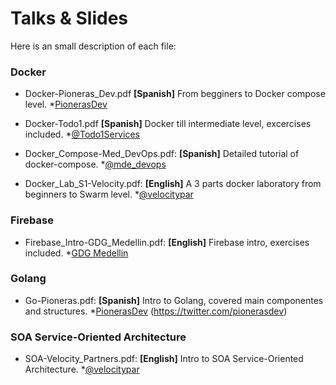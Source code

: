 # Talks &amp; Slides 
Here is an small description of each file:

### Docker

- Docker-Pioneras_Dev.pdf **[Spanish]** From begginers to Docker compose level. *[PionerasDev](http://pionerasdev.co/) 

- Docker-Todo1.pdf **[Spanish]** Docker till intermediate level, excercises included. *[@Todo1Services](https://twitter.com/Todo1Services)

- Docker_Compose-Med_DevOps.pdf: **[Spanish]** Detailed tutorial of docker-compose. *[@mde_devops](https://twitter.com/mde_devops)

- Docker_Lab_S1-Velocity.pdf: **[English]** A 3 parts docker laboratory from beginners to Swarm level. *[@velocitypar](https://twitter.com/velocitypar)

### Firebase

- Firebase_Intro-GDG_Medellin.pdf: **[English]** Firebase intro, exercises included. *[GDG Medellin](https://www.meetup.com/GDG-Medellin/)

### Golang

- Go-Pioneras.pdf: **[Spanish]** Intro to Golang, covered main componentes and structures. *[PionerasDev](http://pionerasdev.co/) (https://twitter.com/pionerasdev)

###  SOA Service-Oriented Architecture

- SOA-Velocity_Partners.pdf: **[English]** Intro to SOA Service-Oriented Architecture. *[@velocitypar](https://twitter.com/velocitypar)

